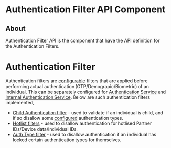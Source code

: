 # Authentication Filter API Component
## About
Authentication Filter API is the component that have the API definition for the Authentication Filters. 

# Authentication Filter
Authentication filters are [configurable]() filters that are applied before performing actual authentication (OTP/Demograpic/Biometric) of an individual. 
This can be separately configured for [Authentication Service]() and [Internal Authentication Service]().
Below are such authentication filters implemented, 
* [Child Authentication filter]() - used to validate if an individual is child, and if so disallow some [configured]() authentication types.
* [Hotlist filters]() - used to disallow authentication for hotlised Partner IDs/Device data/Individual IDs.
* [Auth Type filter]() - used to disallow authentication if an individual has locked certain authentication types for themselves.
